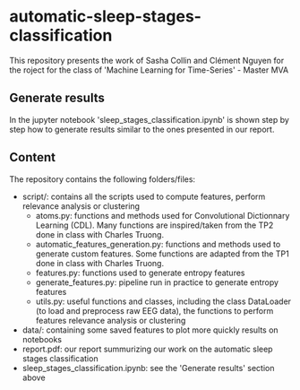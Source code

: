 # automatic-sleep-stages-classification

This repository presents the work of Sasha Collin and Clément Nguyen for the roject for the class of 'Machine Learning for Time-Series' - Master MVA

## Generate results
In the jupyter notebook 'sleep_stages_classification.ipynb' is shown step by step how to generate results similar to the ones presented in our report.


## Content
The repository contains the following folders/files:
- script/: contains all the scripts used to compute features, perform relevance analysis or clustering
  - atoms.py: functions and methods used for Convolutional Dictionnary Learning (CDL). Many functions are inspired/taken from the TP2 done in class with Charles Truong.
  - automatic_features_generation.py: functions and methods used to generate custom features. Some functions are adapted from the TP1 done in class with Charles Truong.
  - features.py: functions used to generate entropy features
  - generate_features.py: pipeline run in practice to generate entropy features
  - utils.py: useful functions and classes, including the class DataLoader (to load and preprocess raw EEG data), the functions to perform features relevance analysis or clustering
- data/: containing some saved features to plot more quickly results on notebooks
- report.pdf: our report summurizing our work on the automatic sleep stages classification
- sleep_stages_classification.ipynb: see the 'Generate results' section above
